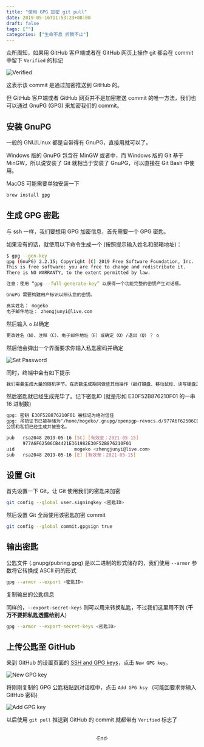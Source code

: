 ```yaml
---
title: "使用 GPG 加密 git pull"
date: 2019-05-16T11:53:23+08:00
draft: false
tags: [""]
categories: ["生命不息 折腾不止"]
---
```

<!-- 
<img alt="" src="https://mogeko.github.io/blog-images/r/065/" >
<span class="spoiler" ></span>
&emsp;&emsp;
 -->

众所周知，如果用 GitHub 客户端或者在 GitHub 网页上操作 git 都会在 commit 中留下 `Verified` 的标记

<img alt="Verified" src="https://mogeko.github.io/blog-images/r/065/verified_1.png" >

这表示该 commit 是通过加密推送到 GitHub 的。

但 GitHub 客户端或者 GitHub 网页并不是加密推送 commit 的唯一方法，我们也可以通过 GnuPG (GPG) 来加密我们的 commit。

## 安装 GnuPG

一般的 GNU/Linux 都是自带得有 GnuPG，直接用就可以了。

Windows 版的 GnuPG 包含在 MinGW 或者中，而 Windows 版的 Git 基于 MinGW，所以说安装了 Git 就相当于安装了 GnuPG，可以直接在 Git Bash 中使用。

MacOS 可能需要单独安装一下

```bash
brew install gpg
```

## 生成 GPG 密匙

与 ssh 一样，我们要想用 GPG 加密信息，首先需要一个 GPG 密匙。

如果没有的话，就使用以下命令生成一个 (按照提示输入姓名和邮箱地址)：

```bash
$ gpg --gen-key
gpg (GnuPG) 2.2.15; Copyright (C) 2019 Free Software Foundation, Inc.
This is free software: you are free to change and redistribute it.
There is NO WARRANTY, to the extent permitted by law.

注意：使用 “gpg --full-generate-key” 以获得一个功能完整的密钥产生对话框。

GnuPG 需要构建用户标识以辨认您的密钥。

真实姓名： mogeko
电子邮件地址： zhengjunyi@live.com
```

然后输入 `o` 以确定

```bash
更改姓名（N）、注释（C）、电子邮件地址（E）或确定（O）/退出（Q）？ o
```

然后他会弹出一个界面要求你输入私匙密码并确定

<img alt="Set Password" src="https://mogeko.github.io/blog-images/r/065/set-passwd.png" >

同时，终端中会有如下提示

```bash
我们需要生成大量的随机字节。在质数生成期间做些其他操作（敲打键盘、移动鼠标、读写硬盘之类的）将会是一个不错的主意；这会让随机数发生器有更好的机会获得足够的熵
```

然后密匙就已经生成完毕了。记下密匙ID (就是形如 E30F52B876210F01 的一串 16 进制数)

```bash
gpg: 密钥 E30F52B876210F01 被标记为绝对信任
gpg: 吊销证书已被存储为‘/home/mogeko/.gnupg/openpgp-revocs.d/977A6F62506CB4421E361982E30F52B876210F01.rev’
公钥和私钥已经生成并被签名。

pub   rsa2048 2019-05-16 [SC] [有效至：2021-05-15]
      977A6F62506CB4421E361982E30F52B876210F01
uid                      mogeko <zhengjunyi@live.com>
sub   rsa2048 2019-05-16 [E] [有效至：2021-05-15]
```

## 设置 Git

首先设置一下 Git，让 Git 使用我们的密匙来加密

```bash
git config --global user.signingkey <密匙ID>
```

然后设置 Git 全局使用该密匙加密 commit

```bash
git config --global commit.gpgsign true
```

## 输出密匙

公匙文件 (.gnupg/pubring.gpg) 是以二进制的形式储存的，我们使用 `--armor` 参数将它转换成 ASCII 码的形式

```bash
gpg --armor --export <密匙ID>
```

复制输出的公匙信息

同样的，`--export-secret-keys` 则可以用来转换私匙，不过我们这里用不到 (**千万不要把私匙透露给别人**)

```bash
gpg --armor --export-secret-keys <密匙ID>
```

## 上传公匙至 GitHub

来到 GitHub 的设置页面的 [SSH and GPG keys](https://github.com/settings/keys)，点击 `New GPG key`。

<img alt="New GPG key" src="https://mogeko.github.io/blog-images/r/065/new_gpg_key.jpg" >

将刚刚复制的 GPG 公匙粘贴到对话框中，点击 `Add GPG ksy ` (可能回要求你输入 GitHub 密码)

<img alt="Add GPG key" src="https://mogeko.github.io/blog-images/r/065/add_gpg_key.png" >

以后使用 `git pull` 推送到 GitHub 的 commit 就都带有 `Verified` 标志了





<br>

<center>  ·End·  </center>